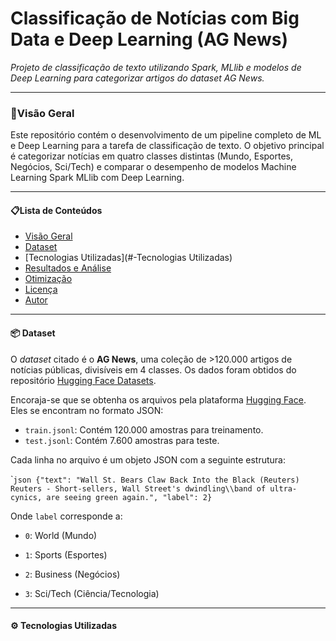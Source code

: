 # Classificação de Notícias com Big Data e Deep Learning (AG News)
*Projeto de classificação de texto utilizando Spark, MLlib e modelos de Deep Learning para categorizar artigos do dataset AG News.*

---

### 🚩Visão Geral

Este repositório contém o desenvolvimento de um pipeline completo de ML e Deep Learning para a tarefa de classificação de texto. O objetivo principal é categorizar notícias em quatro classes distintas (Mundo, Esportes, Negócios, Sci/Tech) e comparar o desempenho de modelos Machine Learning Spark MLlib com Deep Learning.

---

#### 📋Lista de Conteúdos

- [Visão Geral](#-visão-gearal)
- [Dataset](#-dataset)
- [Tecnologias Utilizadas](#-Tecnologias Utilizadas)
- [Resultados e Análise](#-Resultados-e-análise)
- [Otimização](\#-otimização)
- [Licença](#-Licença)
- [Autor](#-Autor)

---

#### 📦 Dataset

O *dataset* citado é o **AG News**, uma coleção de >120.000 artigos de notícias públicas, divisíveis em 4 classes. Os dados foram obtidos do repositório [Hugging Face Datasets](https://huggingface.co/datasets/sh0416/ag_news).

Encoraja-se que se obtenha os arquivos pela plataforma [Hugging Face](https://huggingface.co/datasets/sh0416/ag_news). Eles se encontram no formato JSON:

-  `train.jsonl`: Contém 120.000 amostras para treinamento.
- `test.jsonl`: Contém 7.600 amostras para teste.

Cada linha no arquivo é um objeto JSON com a seguinte estrutura:

\```json {"text": "Wall St. Bears Claw Back Into the Black (Reuters) Reuters - Short-sellers, Wall Street's dwindling\\band of ultra-cynics, are seeing green again.", "label": 2}``

Onde `label` corresponde a:

- `0`: World (Mundo)

- `1`: Sports (Esportes)
- `2`: Business (Negócios)
- `3`: Sci/Tech (Ciência/Tecnologia)

---

#### :gear: Tecnologias Utilizadas





